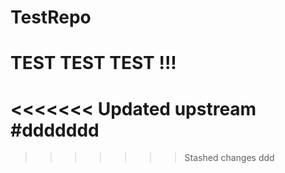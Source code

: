 # TestRepo
# TEST TEST TEST !!!
<<<<<<< Updated upstream
#ddddddd
=======
>>>>>>> Stashed changes
ddd
